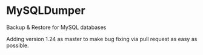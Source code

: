 # MySQLDumper
Backup &amp; Restore for MySQL databases

Adding version 1.24 as master to make bug fixing via pull request as easy as possible.
